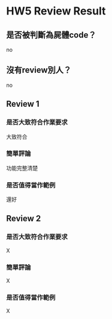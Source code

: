 



# HW5 Review Result

## 是否被判斷為屍體code？


no
## 沒有review別人？


no
## Review 1

### 是否大致符合作業要求


大致符合
### 簡單評論


功能完整清楚
### 是否值得當作範例


還好
## Review 2

### 是否大致符合作業要求


X
### 簡單評論


X
### 是否值得當作範例


X